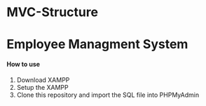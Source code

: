 # MVC-Structure
# Employee Managment System  
#### How to use

1. Download XAMPP
2. Setup the XAMPP
3. Clone this repository and import the SQL file into PHPMyAdmin
